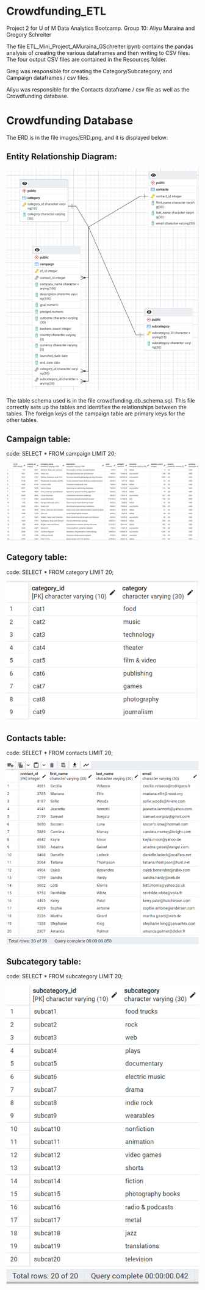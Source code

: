 # Crowdfunding_ETL
Project 2 for U of M Data Analytics Bootcamp. Group 10: Aliyu Muraina and Gregory Schreiter

The file ETL_Mini_Project_AMuraina_GSchreiter.ipynb contains the pandas analysis of creating the various dataframes and then writing to CSV files. The four output CSV files are contained in the Resources folder. 

Greg was responsible for creating the Category/Subcategory, and Campaign dataframes / csv files. 

Aliyu was responsible for the Contacts dataframe / csv file as well as the Crowdfunding database.

# Crowdfunding Database

The ERD is in the file images/ERD.png, and it is displayed below:

## Entity Relationship Diagram:
![erd](https://github.com/schr0841/Crowdfunding_ETL/blob/main/images/ERD.png)

The table schema used is in the file crowdfunding_db_schema.sql. This file correctly sets up the tables and identifies the relationships between the tables. The foreign keys of the campaign table are primary keys for the other tables. 

## Campaign table:
code: SELECT * FROM campaign LIMIT 20;

![campaign table](https://github.com/schr0841/Crowdfunding_ETL/blob/main/images/campaign%20table.png)

## Category table:
code: SELECT * FROM category LIMIT 20;

![Category table](https://github.com/schr0841/Crowdfunding_ETL/blob/main/images/category%20table.png)

## Contacts table:
code: SELECT * FROM  contacts LIMIT 20;

![Contacts table](https://github.com/schr0841/Crowdfunding_ETL/blob/main/images/contacts%20table.png)

## Subcategory table:
code: SELECT * FROM subcategory LIMIT 20;

![Subcategory table](https://github.com/schr0841/Crowdfunding_ETL/blob/main/images/subcategory%20table.png)
